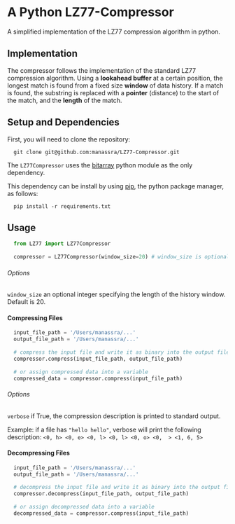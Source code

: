 A Python LZ77-Compressor
===============

A simplified implementation of the LZ77 compression algorithm in python.

## Implementation
The compressor follows the implementation of the standard LZ77 compression algorithm. Using a <b>lookahead buffer</b> at a certain position, the longest match is found from a fixed size <b>window</b> of data history. If a match is found, the substring is replaced with a <b>pointer</b> (distance) to the start of the match, and the <b>length</b> of the match. 
## Setup and Dependencies
First, you will need to clone the repository: 
```
  git clone git@github.com:manassra/LZ77-Compressor.git
```

The `LZ77Compressor` uses the [bitarray](https://pypi.python.org/pypi/bitarray/) python module as the only dependency. 

This dependency can be install by using [pip](https://pypi.python.org/pypi/pip), the python package manager, as follows: 

``` 
  pip install -r requirements.txt 
```


## Usage
```python
  from LZ77 import LZ77Compressor
  
  compressor = LZ77Compressor(window_size=20) # window_size is optional
```
###### Options
`window_size` an optional integer specifying the length of the history window. Default is 20.

#### Compressing Files
```python 
  input_file_path = '/Users/manassra/...'
  output_file_path = '/Users/manassra/...'
  
  # compress the input file and write it as binary into the output file
  compressor.compress(input_file_path, output_file_path)
  
  # or assign compressed data into a variable 
  compressed_data = compressor.compress(input_file_path)
```

###### Options
`verbose` if True, the compression description is printed to standard output. 

Example: if a file has `"hello hello"`, verbose will print the following description: 
`<0, h> <0, e> <0, l> <0, l> <0, o> <0,  > <1, 6, 5>`
#### Decompressing Files
```python 
  input_file_path = '/Users/manassra/...'
  output_file_path = '/Users/manassra/...'
  
  # decompress the input file and write it as binary into the output file
  compressor.decompress(input_file_path, output_file_path)
  
  # or assign decompressed data into a variable 
  decompressed_data = compressor.compress(input_file_path)
```
